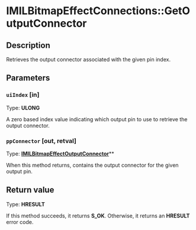 # IMILBitmapEffectConnections::GetOutputConnector

## Description

Retrieves the output connector associated with the given pin index.

## Parameters

### `uiIndex` [in]

Type: **ULONG**

A zero based index value indicating which output pin to use to retrieve the output connector.

### `ppConnector` [out, retval]

Type: **[IMILBitmapEffectOutputConnector](https://learn.microsoft.com/previous-versions/windows/desktop/api/mileffects/nn-mileffects-imilbitmapeffectoutputconnector)****

When this method returns, contains the output connector for the given output pin.

## Return value

Type: **HRESULT**

If this method succeeds, it returns **S_OK**. Otherwise, it returns an **HRESULT** error code.